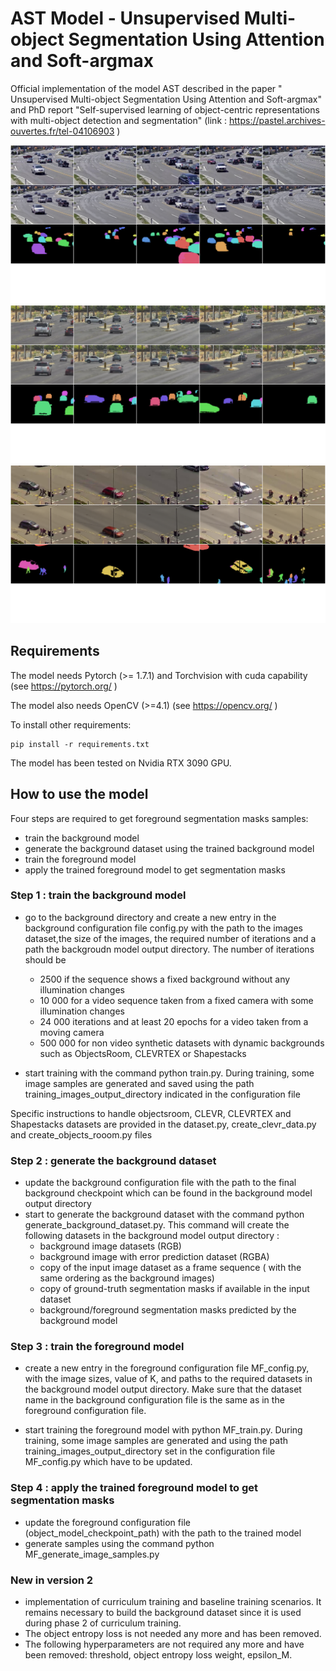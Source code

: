 
# AST Model - Unsupervised Multi-object Segmentation Using Attention and Soft-argmax

Official implementation of the model AST described in the paper "
Unsupervised Multi-object Segmentation Using Attention and Soft-argmax" and PhD report "Self-supervised learning of object-centric representations with multi-object detection and segmentation" (link :  https://pastel.archives-ouvertes.fr/tel-04106903 )


![](./images/sample_southampton.png)
![](./images/sample_trekell.png)
![](./images/sample_varna.png)

## Requirements

The model needs Pytorch (>= 1.7.1) and Torchvision with cuda capability (see https://pytorch.org/ )

The model also needs OpenCV (>=4.1) (see https://opencv.org/ )


To install other requirements:

```setup
pip install -r requirements.txt
```
The model has been tested on Nvidia RTX 3090 GPU.


## How to use the model


Four steps are required to get foreground segmentation masks samples: 

- train the background model
- generate the background dataset using the trained background model
- train the foreground model
- apply the trained foreground model to get segmentation masks

### Step 1 : train the background model

- go to the background directory and create a new entry in the background configuration file config.py with the path to the images dataset,the size of the images, 
  the required number of iterations and a path the backgroudn model output directory.
The number of iterations should be 
  
    - 2500 if the sequence shows a fixed background without any illumination changes
    - 10 000 for a video sequence taken from a fixed camera with some illumination changes
    - 24 000 iterations and at least 20 epochs for a video taken from a moving camera
    - 500 000 for non video synthetic datasets with dynamic backgrounds such as ObjectsRoom, CLEVRTEX or Shapestacks
    
- start training with the command python train.py.
  During training, some image samples are generated and saved using the path 
  training_images_output_directory indicated in the configuration file

Specific instructions to handle objectsroom, CLEVR, CLEVRTEX and Shapestacks datasets are provided in the dataset.py, 
create_clevr_data.py and create_objects_rooom.py files

### Step 2 : generate the background dataset

- update the background configuration file with the path to the final background checkpoint which can be found in  the background model output directory
- start to generate the background dataset with the command python generate_background_dataset.py.
This command will create the following datasets in the background model output directory :
     - background image datasets (RGB)
    - background image with error prediction dataset (RGBA)
    - copy of the input image dataset as a frame sequence ( with the same ordering as the background images)
    - copy of ground-truth segmentation masks if available in the input dataset
    - background/foreground segmentation masks predicted by the background model

### Step 3 : train the foreground model

  - create a new entry in the foreground configuration file MF_config.py, with the image sizes, value of K, 
  and paths to the required datasets in the background model output directory. Make sure that the dataset name in the background configuration file is the same as in the foreground configuration file.
 
  - start training the foreground model with python MF_train.py.
    During training, some image samples are generated and using the path training_images_output_directory 
    set in the configuration file MF_config.py which have to be updated. 
    

### Step 4 : apply the trained foreground model to get segmentation masks

- update the foreground configuration file (object_model_checkpoint_path) with the path to the trained model
- generate samples using the command python MF_generate_image_samples.py


### New in version 2

- implementation of curriculum training and baseline training scenarios. It remains necessary to build the background dataset since it is used during phase 2 of curriculum training.  
- The object entropy loss is not needed any more and has been removed.
- The following hyperparameters are not required any more and have been removed: threshold, object entropy loss weight, epsilon_M.














